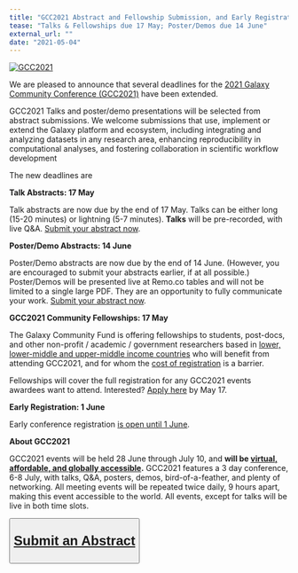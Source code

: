 ```yaml
---
title: "GCC2021 Abstract and Fellowship Submission, and Early Registration Deadlines Extended"
tease: "Talks & Fellowships due 17 May; Poster/Demos due 14 June"
external_url: ""
date: "2021-05-04"
---
```


<a href="https://www.vibconferences.be/events/gcc2021-virtual-edition"><img src="/src/events/gcc2021/gcc2021-logo-wide.png" alt="GCC2021" class="float-right" style="max-width: 24rem" /></a>

We are pleased to announce that several deadlines for the [2021 Galaxy Community Conference (GCC2021)](https://www.vibconferences.be/events/gcc2021-virtual-edition) have been extended.

GCC2021 Talks and poster/demo presentations will be selected from abstract submissions. We welcome submissions that use, implement or extend the Galaxy platform and ecosystem, including integrating and analyzing datasets in any research area, enhancing reproducibility in computational analyses, and fostering collaboration in scientific workflow development

The new deadlines are

**Talk Abstracts: 17 May**

Talk abstracts are now due by the end of 17 May.  Talks can be either long (15-20 minutes) or lightning (5-7 minutes). **Talks** will be pre-recorded, with live Q&A. [Submit your abstract now](https://www.vibconferences.be/events/gcc2021-virtual-edition#abstracts). 

**Poster/Demo Abstracts: 14 June**

Poster/Demo abstracts are now due by the end of 14 June.  (However, you are encouraged to submit your abstracts earlier, if at all possible.)  Poster/Demos will be presented live at Remo.co tables and will not be limited to a single large PDF.  They are an opportunity to fully communicate your work. [Submit your abstract now](https://www.vibconferences.be/events/gcc2021-virtual-edition#abstracts). 

**GCC2021 Community Fellowships: 17 May**

The Galaxy Community Fund is offering fellowships to students, post-docs, and other non-profit / academic / government researchers based in [lower, lower-middle and upper-middle income countries](https://docs.google.com/document/d/1aFR1b8Al0DE0Ovn1pFJYlLchVUl2At82Dt4MRudvtRY/edit?usp=sharing) who will benefit from attending GCC2021, and for whom the [cost of registration](/src/news/2021-04-gcc-reg/index.md) is a barrier.

Fellowships will cover the full registration for any GCC2021 events awardees want to attend. Interested?  [Apply here](https://docs.google.com/forms/d/e/1FAIpQLSfyqKg87x8wL1EhOfrGR0SlQui8wEkQgg3qVFi6txO6GmHgKg/viewform) by May 17.

**Early Registration: 1 June**

Early conference registration [is open until 1 June](/src/news/2021-04-gcc-reg/index.md).


**About GCC2021**

GCC2021 events will be held 28 June through July 10, and **will be [virtual, affordable, and globally accessible](/src/news/2021-02-gcc-virtual/index.md).** GCC2021 features a 3 day conference, 6-8 July, with talks, Q&A, posters, demos, bird-of-a-feather, and plenty of networking.  All meeting events will be repeated twice daily, 9 hours apart, making this event accessible to the world.  All events, except for talks will be live in both time slots.

<div class="text-center">
<button type="button" class="btn btn-secondary" style="font-size: x-large; font-weight: 600;">

[Submit an Abstract](https://www.vibconferences.be/events/gcc2021-virtual-edition#abstracts)

</button>
</div>


